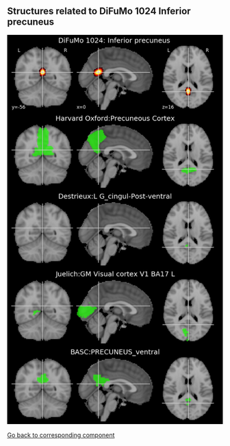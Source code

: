 


## Structures related to DiFuMo 1024 Inferior precuneus 

![390](390.jpg "Structures related to DiFuMo 1024 Inferior precuneus ")

[Go back to corresponding component](https://parietal-inria.github.io/DiFuMo/1024/html/390.html)